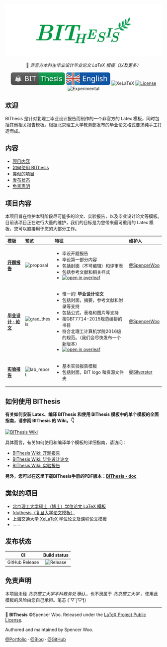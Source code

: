 <div align="center">
  <img src="assets/bithesis_icon.svg" alt="BIThesis Icon">

  📖 *非官方本科生毕业设计毕业论文 LaTeX 模板（以及更多）*

  ![BIThesis](./assets/bithesis_badge_solid.svg)
  [![English version](assets/english.svg)](./README.md)
  ![XeLaTeX](https://badgen.net/badge/compiler/XeLaTeX?color=blue)
  [![License](https://badgen.net/github/license/spencerwooo/BIThesis?color=008080)](./LICENSE)
  ![Experimental](https://badgen.net/badge/experimental/🚧?color=fce100)
</div>

<h2>欢迎</h2>

BIThesis 是针对北理工毕业设计报告而制作的一个非官方的 Latex 模板，同时包括其他相关报告模板。根据北京理工大学教务部发布的毕业论文格式要求纯手工打造而成。

<h2>内容</h2>

- [项目内容]()
- [如何使用 BIThesis]()
- [类似的项目]()
- [发布状态]()
- [免责声明]()

## 项目内容

本项目旨在维护本科阶段尽可能多的论文、实验报告，以及毕业设计论文等模板。目前该项目正在进行大量的维护，我们的目标是为您带来最可重用的 Latex 模板，您可以直接用于您的大部分工作。

| 模板                                                            | 预览                                                                                         | 特征                                                                                                                                                                                                                                                                                                                                                                                                                                                                                                                                                                                                                                 | 维护人                                     |
| :------------------------------------------------------------------ | :---------------------------------------------------------------------------------------------- | :--------------------------------------------------------------------------------------------------------------------------------------------------------------------------------------------------------------------------------------------------------------------------------------------------------------------------------------------------------------------------------------------------------------------------------------------------------------------------------------------------------------------------------------------------------------------------------------------------------------------------------------- | :--------------------------------------------- |
| **[开题报告](./proposal-report)**<br>            | <img src="https://i.loli.net/2020/02/05/HfZUaGqWSjrATbe.png" width="300px" alt="proposal" />    | <ul><li>毕设开题报告</li><li>毕设第一部分内容</li><li>包括封面（不可编辑）和评审表</li><li>包括参考文献和相关样式</li><li>[![open in overleaf](https://img.shields.io/badge/open%20in-Overleaf-46a247?logo=overleaf&logoColor=white)](https://www.overleaf.com/latex/templates/bei-jing-li-gong-da-xue-ben-ke-sheng-bi-ye-lun-wen-kai-ti-bao-gao-mo-ban/dgqdjptfqtrn)</li></ul>                                                                                                                                                                       | [@SpencerWoo](https://github.com/spencerwooo)  |
| **[毕业设计 · 论文](./graduation-thesis)**<br> | <img src="https://i.loli.net/2020/03/01/hISQql1W6oFgKsC.png" width="300px" alt="grad_thesis" /> | <ul><li>惟一的! **毕业设计论文**</li><li>包括封面，摘要，参考文献和附录等支持</li><li>包括公式，表格和图片等支持</li><li>按GBT7714-2015规范编排的书目</li><li>符合北理工计算机学院2016级的规范。（我们会尽快发布一个新版本）</li><li>[![open in overleaf](https://img.shields.io/badge/open%20in-Overleaf-46a247?logo=overleaf&logoColor=white)](https://www.overleaf.com/latex/templates/bei-jing-li-gong-da-xue-ben-ke-sheng-bi-ye-she-ji-lun-wen-mo-ban/mwhjgqsncxxg)</li></ul> | [@SpencerWoo](https://github.com/spencerwooo)  |
| **[实验报告](./lab-report)**<br>                      | <img src="https://i.loli.net/2020/03/08/txzGcKv9YSel3IX.png" width="300px" alt="lab_report" />  | <ul><li>基本实验报告模板</li><li>包括封面，BIT logo 和资源文件夹</li></ul>                                                                                                                                                                                                                                                                                                                                                                                                                                                                                                                                      | [@Silverster](https://github.com/Silverster98) |

## 如何使用 BIThesis

**有关如何安装 Latex、编译 BIThesis 和使用 BIThesis 模板中的单个模板的全面指南，请参阅 BIThesis 的 Wiki。👇**

[![BIThesis Wiki](https://img.shields.io/badge/BIThesis-Wiki-009944?logo=wikipedia&style=for-the-badge)](https://github.com/spencerwooo/BIThesis/wiki)

具体而言，有关如何使用和编译单个模板的详细指南，请访问：

- [BIThesis Wiki: 开题报告](https://github.com/spencerwooo/BIThesis/wiki/Proposal-Report)
- [BIThesis Wiki: 毕业设计论文](https://github.com/spencerwooo/BIThesis/wiki/Final-Graduation-Thesis)
- [BIThesis Wiki: 实验报告](https://github.com/spencerwooo/BIThesis/wiki/Lab-Report)

**另外，您可以在这里下载BIThesis手册的PDF版本：[BIThesis - doc](doc/doc.pdf)**

## 类似的项目

- [北京理工大学硕士（博士）学位论文 LaTeX 模板](https://github.com/BIT-thesis/LaTeX-template)
- [fduthesis（复旦大学论文模板）](https://github.com/stone-zeng/fduthesis)
- [上海交通大学 XeLaTeX 学位论文及课程论文模板](https://github.com/sjtug/SJTUThesis)
- ……

## 发布状态

|       CI       |                                         Build status                                          |
| :------------: | :-------------------------------------------------------------------------------------------: |
| GitHub Release | ![Release](https://github.com/spencerwooo/BIThesis/workflows/Release/badge.svg?branch=master) |

## 免责声明

本项目未经 *北京理工大学本科教务处* 确认，也不隶属于 *北京理工大学* 。使用此模板的风险由您自己承担。笔芯 (´▽`ʃ♡ƪ)

---

📖 **BIThesis** ©Spencer Woo. Released under the [LaTeX Project Public License](LICENSE).

Authored and maintained by Spencer Woo.

[@Portfolio](https://spencerwoo.com/) · [@Blog](https://blog.spencerwoo.com/) · [@GitHub](https://github.com/spencerwooo)


